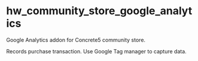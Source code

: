 # hw_community_store_google_analytics

Google Analytics addon for Concrete5 community store.

Records purchase transaction.
Use Google Tag manager to capture data.
